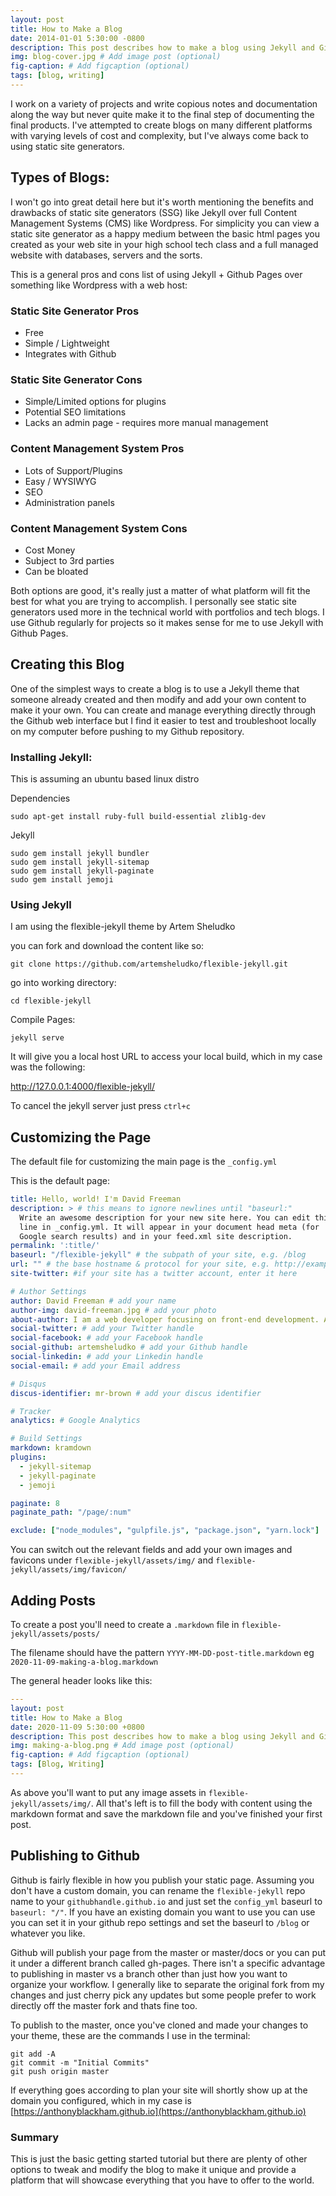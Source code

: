 ```yaml
---
layout: post
title: How to Make a Blog
date: 2014-01-01 5:30:00 -0800
description: This post describes how to make a blog using Jekyll and Github Pages # Add post description (optional)
img: blog-cover.jpg # Add image post (optional)
fig-caption: # Add figcaption (optional)
tags: [blog, writing]
---
```


I work on a variety of projects and write copious notes and documentation along the way but never quite make it to the final step of documenting the final products. I've attempted to create blogs on many different platforms with varying levels of cost and complexity, but I've always come back to using static site generators.

## Types of Blogs:

I won't go into great detail here but it's worth mentioning the benefits and drawbacks of static site generators (SSG) like Jekyll over full Content Management Systems (CMS) like Wordpress. For simplicity you can view a static site generator as a happy medium between the basic html pages you created as your web site in your high school tech class and a full managed website with databases, servers and the sorts. 

This is a general pros and cons list of using Jekyll + Github Pages over something like Wordpress with a web host:

### Static Site Generator Pros

- Free
- Simple / Lightweight
- Integrates with Github

### Static Site Generator Cons

- Simple/Limited options for plugins
- Potential SEO limitations
- Lacks an admin page - requires more manual management

### Content Management System Pros

- Lots of Support/Plugins
- Easy / WYSIWYG
- SEO
- Administration panels

### Content Management System Cons

- Cost Money
- Subject to 3rd parties
- Can be bloated

Both options are good, it's really just a matter of what platform will fit the best for what you are trying to accomplish. I personally see static site generators used more in the technical world with portfolios and tech blogs. I use Github regularly for projects so it makes sense for me to use Jekyll with Github Pages. 

## Creating this Blog

One of the simplest ways to create a blog is to use a Jekyll theme that someone already created and then modify and add your own content to make it your own. You can create and manage everything directly through the Github web interface but I find it easier to test and troubleshoot locally on my computer before pushing to my Github repository. 

### Installing Jekyll:

This is assuming an ubuntu based linux distro

Dependencies

```
sudo apt-get install ruby-full build-essential zlib1g-dev
```

Jekyll

```
sudo gem install jekyll bundler
sudo gem install jekyll-sitemap
sudo gem install jekyll-paginate
sudo gem install jemoji
```

### Using Jekyll

I am using the flexible-jekyll theme by Artem Sheludko

you can fork and download the content like so:

```
git clone https://github.com/artemsheludko/flexible-jekyll.git
```

go into working directory:

```
cd flexible-jekyll
```

Compile Pages:

```
jekyll serve
```

It will give you a local host URL to access your local build, which in my case was the following: 

http://127.0.0.1:4000/flexible-jekyll/

To cancel the jekyll server just press `ctrl+c`

## Customizing the Page

The default file for customizing the main page is the `_config.yml`

This is the default page:

```yaml
title: Hello, world! I'm David Freeman
description: > # this means to ignore newlines until "baseurl:"
  Write an awesome description for your new site here. You can edit this
  line in _config.yml. It will appear in your document head meta (for
  Google search results) and in your feed.xml site description.
permalink: ':title/'
baseurl: "/flexible-jekyll" # the subpath of your site, e.g. /blog
url: "" # the base hostname & protocol for your site, e.g. http://example.com
site-twitter: #if your site has a twitter account, enter it here

# Author Settings
author: David Freeman # add your name
author-img: david-freeman.jpg # add your photo
about-author: I am a web developer focusing on front-end development. Always hungry to keep learning. # add description
social-twitter: # add your Twitter handle
social-facebook: # add your Facebook handle
social-github: artemsheludko # add your Github handle
social-linkedin: # add your Linkedin handle
social-email: # add your Email address

# Disqus
discus-identifier: mr-brown # add your discus identifier

# Tracker
analytics: # Google Analytics

# Build Settings
markdown: kramdown
plugins:
  - jekyll-sitemap
  - jekyll-paginate
  - jemoji

paginate: 8
paginate_path: "/page/:num"

exclude: ["node_modules", "gulpfile.js", "package.json", "yarn.lock"]
```

You can switch out the relevant fields and add your own images and favicons under `flexible-jekyll/assets/img/` and `flexible-jekyll/assets/img/favicon/`

## Adding Posts

To create a post you'll need to create a `.markdown` file in `flexible-jekyll/assets/posts/`

The filename should have the pattern `YYYY-MM-DD-post-title.markdown` eg `2020-11-09-making-a-blog.markdown`

The general header looks like this:

```yaml
---
layout: post
title: How to Make a Blog
date: 2020-11-09 5:30:00 +0800
description: This post describes how to make a blog using Jekyll and Github Pages # Add post description (optional)
img: making-a-blog.png # Add image post (optional)
fig-caption: # Add figcaption (optional)
tags: [Blog, Writing]
---
```

As above you'll want to put any image assets in `flexible-jekyll/assets/img/`. All that's left is to fill the body with content using the markdown format and save the markdown file and you've finished your first post. 

## Publishing to Github

Github is fairly flexible in how you publish your static page. Assuming you don't have a custom domain, you can rename the `flexible-jekyll` repo name to your `githubhandle.github.io` and just set the `config_yml` baseurl to `baseurl: "/"`. If you have an existing domain you want to use you can use you can set it in your github repo settings and set the baseurl to `/blog` or whatever you like.

Github will publish your page from the master or master/docs or you can put it under a different branch called gh-pages. There isn't a specific advantage to publishing in master vs a branch other than just how you want to organize your workflow. I generally like to separate the original fork from my changes and just cherry pick any updates but some people prefer to work directly off the master fork and thats fine too. 

To publish to the master, once you've cloned and made your changes to your theme, these are the commands I use in the terminal:

```shell
git add -A
git commit -m "Initial Commits"
git push origin master
```
If everything goes according to plan your site will shortly show up at the domain you configured, which in my case is [https://anthonyblackham.github.io](https://anthonyblackham.github.io)

### Summary

This is just the basic getting started tutorial but there are plenty of other options to tweak and modify the blog to make it unique and provide a platform that will showcase everything that you have to offer to the world.

